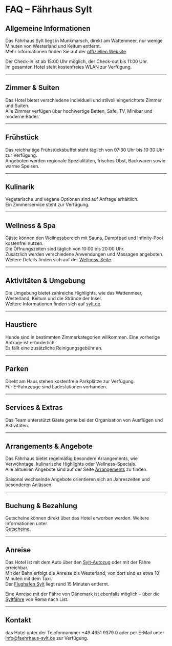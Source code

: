 <!--
Dieses Dokument enthält exemplarische FAQ‑Texte für das Hotel Fährhaus. Die Fragen
und Antworten werden vom Chatbot als Wissensbasis verwendet. Sie können den
Inhalt dieser Datei über den Admin‑Bereich bearbeiten (faq_editor.php).
-->

# FAQ – Fährhaus Sylt

## Allgemeine Informationen

Das Fährhaus Sylt liegt in Munkmarsch, direkt am Wattenmeer, nur wenige Minuten von Westerland und Keitum entfernt.  
Mehr Informationen finden Sie auf der <a href="https://www.faehrhaus-sylt.de" target="_blank">offiziellen Website</a>.  

Der Check-in ist ab 15:00 Uhr möglich, der Check-out bis 11:00 Uhr.  
Im gesamten Hotel steht kostenfreies WLAN zur Verfügung.  

---

## Zimmer & Suiten

Das Hotel bietet verschiedene individuell und stilvoll eingerichtete Zimmer und Suiten.  
Alle Zimmer verfügen über hochwertige Betten, Safe, TV, Minibar und moderne Bäder.  

---

## Frühstück

Das reichhaltige Frühstücksbuffet steht täglich von 07:30 Uhr bis 10:30 Uhr zur Verfügung.  
Angeboten werden regionale Spezialitäten, frisches Obst, Backwaren sowie warme Speisen.  

---

## Kulinarik

Vegetarische und vegane Optionen sind auf Anfrage erhältlich.  
Ein Zimmerservice steht zur Verfügung.  

---

## Wellness & Spa

Gäste können den Wellnessbereich mit Sauna, Dampfbad und Infinity-Pool kostenfrei nutzen.  
Die Öffnungszeiten sind täglich von 10:00 bis 20:00 Uhr.  
Zusätzlich werden verschiedene Anwendungen und Massagen angeboten.  
Weitere Details finden sich auf der <a href="https://www.faehrhaus-sylt.de/de/spa" target="_blank">Wellness-Seite</a>.  

---

## Aktivitäten & Umgebung

Die Umgebung bietet zahlreiche Highlights, wie das Wattenmeer, Westerland, Keitum und die Strände der Insel.  
Weitere Informationen finden sich auf <a href="https://www.sylt.de" target="_blank">sylt.de</a>.  

---

## Haustiere

Hunde sind in bestimmten Zimmerkategorien willkommen. Eine vorherige Anfrage ist erforderlich.  
Es fällt eine zusätzliche Reinigungsgebühr an.  

---

## Parken

Direkt am Haus stehen kostenfreie Parkplätze zur Verfügung.  
Für E-Fahrzeuge sind Ladestationen vorhanden.  

---

## Services & Extras

Das Team unterstützt Gäste gerne bei der Organisation von Ausflügen und Aktivitäten.  

---

## Arrangements & Angebote

Das Fährhaus bietet regelmäßig besondere Arrangements, wie Verwöhntage, kulinarische Highlights oder Wellness-Specials.  
Alle aktuellen Angebote sind auf der Seite <a href="https://www.faehrhaus-sylt.de/de/arrangements" target="_blank">Arrangements</a> zu finden.  

Saisonal wechselnde Angebote orientieren sich an Jahreszeiten und besonderen Anlässen.  

---

## Buchung & Bezahlung

Gutscheine können direkt über das Hotel erworben werden. Weitere Informationen unter  
<a href="https://www.faehrhaus-sylt.de/de/gutscheine" target="_blank">Gutscheine</a>.  

---

## Anreise

Das Hotel ist mit dem Auto über den <a href="https://www.autozug-sylt.de" target="_blank">Sylt-Autozug</a> oder mit der Fähre erreichbar.  
Mit der Bahn erfolgt die Anreise bis Westerland, von dort sind es etwa 10 Minuten mit dem Taxi.  
Der <a href="https://www.flughafen-sylt.de" target="_blank">Flughafen Sylt</a> liegt rund 15 Minuten entfernt.  

Eine Anreise mit der Fähre von Dänemark ist ebenfalls möglich – über die  
<a href="https://www.syltfaehre.de" target="_blank">Syltfähre</a> von Rømø nach List.  

---

## Kontakt

das Hotel unter der Telefonnummer +49 4651 9379 0 oder per E-Mail unter  
<a href="mailto:info@faehrhaus-sylt.de">info@faehrhaus-sylt.de</a> zur Verfügung.  
